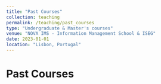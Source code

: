 ```yaml
---
title: "Past Courses"
collection: teaching
permalink: /teaching/past_courses
type: "Undergraduate & Master's courses"
venue: "NOVA IMS - Information Management School & ISEG"
date: 2023-01-01
location: "Lisbon, Portugal"
---
```




Past Courses
======
